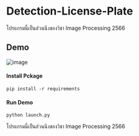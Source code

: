 
# Detection-License-Plate

โปรแกรมนี้เป็นส่วนนึงของวิชา Image Processing 2566

## Demo

![image](https://github.com/SSzSun/Detection-License-Plate/assets/88425078/8431235f-91c6-4340-beed-4ffbea986ab5)

#### Install Pckage 
``pip install -r requirements``
#### Run Demo
``python launch.py``

โปรแกรมนี้เป็นส่วนนึงของวิชา Image Processing 2566

